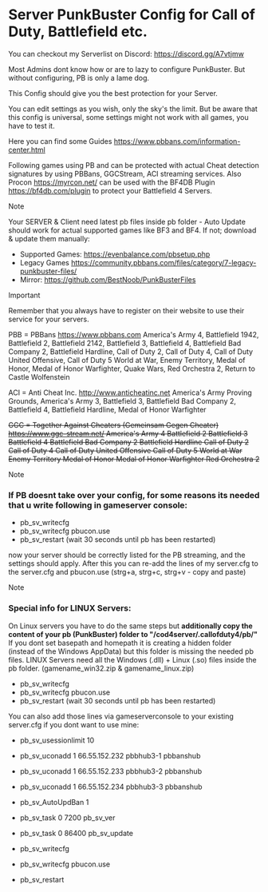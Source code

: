 # Server PunkBuster Config for Call of Duty, Battlefield etc. #

You can checkout my Serverlist on Discord: https://discord.gg/A7vtjmw


Most Admins dont know how or are to lazy to configure PunkBuster. But without configuring, PB is only a lame dog.

This Config should give you the best protection for your Server.

You can edit settings as you wish, only the sky's the limit. But be aware that this config is universal, some settings might not work with all games, you have to test it.

Here you can find some Guides https://www.pbbans.com/information-center.html

Following games using PB and can be protected with actual Cheat detection signatures by using PBBans, GGCStream, ACI streaming services.
Also Procon https://myrcon.net/ can be used with the BF4DB Plugin https://bf4db.com/plugin to protect your Battlefield 4 Servers.

> [!NOTE]
> Your SERVER & Client need latest pb files inside pb folder - Auto Update should work for actual supported games like BF3 and BF4. If not; download & update them manually:
> - Supported Games: https://evenbalance.com/pbsetup.php
> - Legacy Games https://community.pbbans.com/files/category/7-legacy-punkbuster-files/
> - Mirror: https://github.com/BestNoob/PunkBusterFiles


> [!IMPORTANT]
> Remember that you always have to register on their website to use their service for your servers.


PBB = PBBans https://www.pbbans.com
America's Army 4, Battlefield 1942, Battlefield 2, Battlefield 2142, Battlefield 3, Battlefield 4, Battlefield Bad Company 2, Battlefield Hardline, Call of Duty 2, Call of Duty 4,
Call of Duty United Offensive, Call of Duty 5 World at War, Enemy Territory, Medal of Honor, Medal of Honor Warfighter, Quake Wars, Red Orchestra 2, Return to Castle Wolfenstein


ACI = Anti Cheat Inc. http://www.anticheatinc.net
America's Army Proving Grounds, America's Army 3, Battlefield 3, Battlefield Bad Company 2, Battlefield 4, Battlefield Hardline, Medal of Honor Warfighter


~~GGC = Together Against Cheaters (Gemeinsam Gegen Cheater) https://www.ggc-stream.net/
America's Army 4
Battlefield 2
Battlefield 3
Battlefield 4
Battlefield Bad Company 2
Battlefield Hardline
Call of Duty 2
Call of Duty 4
Call of Duty United Offensive
Call of Duty 5 World at War
Enemy Territory
Medal of Honor
Medal of Honor Warfighter
Red Orchestra 2~~

> [!NOTE]
> ### If PB doesnt take over your config, for some reasons its needed that u write following in gameserver console: ###

- pb_sv_writecfg
- pb_sv_writecfg pbucon.use
- pb_sv_restart (wait 30 seconds until pb has been restarted)

now your server should be correctly listed for the PB streaming, and the settings should apply. After this you can re-add the lines of my server.cfg to the server.cfg and pbucon.use
(strg+a, strg+c, strg+v - copy and paste)

> [!NOTE]
> ### Special info for LINUX Servers: ###
On Linux servers you have to do the same steps but **additionally copy the content of your pb (PunkBuster) folder to "/cod4server/.callofduty4/pb/"**
If you dont set basepath and homepath it is creating a hidden folder (instead of the Windows AppData) but this folder is missing the needed pb files.
LINUX Servers need all the Windows (.dll) + Linux (.so) files inside the pb folder. (gamename_win32.zip & gamename_linux.zip)

- pb_sv_writecfg
- pb_sv_writecfg pbucon.use
- pb_sv_restart (wait 30 seconds until pb has been restarted)

You can also add those lines via gameserverconsole to your existing server.cfg if you dont want to use mine:

- pb_sv_usessionlimit 10
- pb_sv_uconadd 1 66.55.152.232 pbbhub3-1 pbbanshub
- pb_sv_uconadd 1 66.55.152.233 pbbhub3-2 pbbanshub
- pb_sv_uconadd 1 66.55.152.234 pbbhub3-3 pbbanshub
- pb_sv_AutoUpdBan 1
- pb_sv_task 0 7200 pb_sv_ver
- pb_sv_task 0 86400 pb_sv_update

- pb_sv_writecfg
- pb_sv_writecfg pbucon.use
- pb_sv_restart
